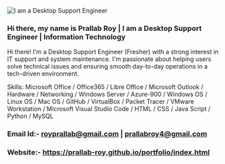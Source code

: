 ![I am a Desktop Support Engineer](https://pratecheducation.com/wp-content/uploads/2023/07/desktop-support-eng.jpg)
### Hi there, my name is Prallab Roy | I am a Desktop Support Engineer | Information Technology
Hi there! I'm a Desktop Support Engineer (Fresher) with a strong interest in IT support and system maintenance. I'm passionate about helping users solve technical issues and ensuring smooth day-to-day operations in a tech-driven environment.

Skills: Microsoft Office / Office365 / Libre Office / Microsoft Outlook / Hardware / Networking / Windows Server / Azure-900 / Windows OS / Linux OS / Mac OS / GitHub / VirtualBox / Packet Tracer / VMware Workstation / Microsoft Visual Studio Code / HTML / CSS / Java Script / Python / MySQL

### Email Id:- royprallab@gmail.com | prallabroy4@gmail.com
### Website:- https://prallab-roy.github.io/portfolio/index.html

